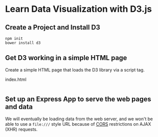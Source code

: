 # Learn Data Visualization with D3.js

## Create a Project and Install D3

```
npm init
bower install d3
```

## Get D3 working in a simple HTML page

Create a simple HTML page that loads the D3 library via a script tag.

index.html
```

```


## Set up an Express App to serve the web pages and data

We will eventually be loading data from the web server, and we won't be able
to use a `file:///` style URL because of
[CORS](https://developer.mozilla.org/en-US/docs/HTTP/Access_control_CORS)
restrictions on AJAX (XHR) requests.
